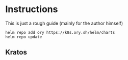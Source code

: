 # Instructions

This is just a rough guide (mainly for the author himself)
```
helm repo add ory https://k8s.ory.sh/helm/charts
helm repo update
```
## Kratos

